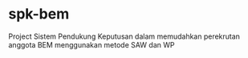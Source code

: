 # spk-bem
Project Sistem Pendukung Keputusan dalam memudahkan perekrutan anggota BEM menggunakan metode SAW dan WP
